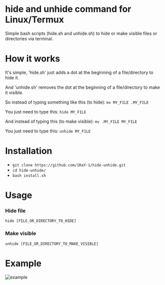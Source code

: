 # hide and unhide command for Linux/Termux
Simple bash scripts (hide.sh and unhide.sh) to hide or make visible files or directories via terminal.

# How it works
It's simple, 'hide.sh' just adds a dot at the beginning of a file/directory to hide it.

And 'unhide.sh' removes the dot at the beginning of a file/directory to make it visible.

So instead of typing something like this (to hide): `mv MY_FILE .MY_FILE`

You just need to type this: `hide MY_FILE`

And instead of typing this (to make visible): `mv .MY_FILE MY_FILE`

You just need to type this: `unhide MY_FILE`

# Installation
* `git clone https://github.com/1RaY-1/hide-unhide.git`
* `cd hide-unhide/`
* `bash install.sh`

# Usage
### Hide file
`hide [FILE_OR_DIRECTORY_TO_HIDE]`
### Make visible
`unhide [FILE_OR_DIRECTORY_TO_MAKE_VISIBLE]`
# Example
![example](https://user-images.githubusercontent.com/78962948/134934364-f33e40cc-c6e8-463e-9a66-e147153706a3.gif)


